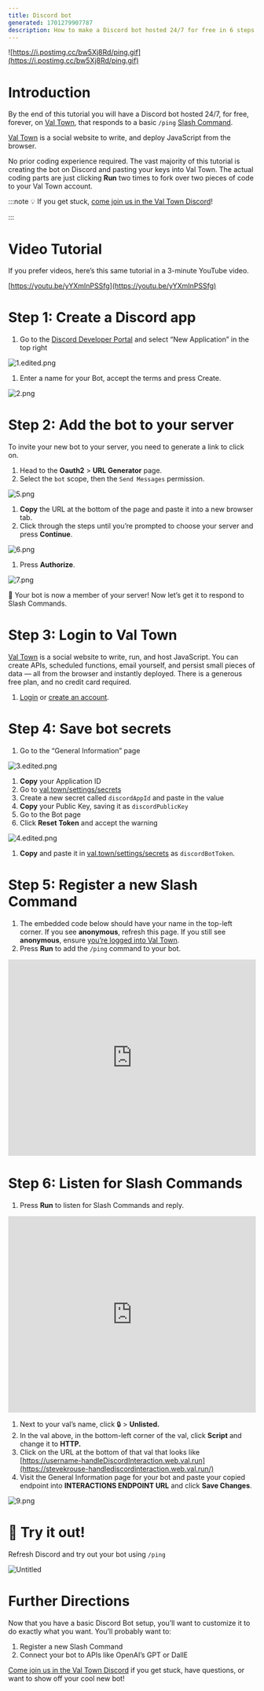 ```yaml
---
title: Discord bot
generated: 1701279907787
description: How to make a Discord bot hosted 24/7 for free in 6 steps
---
```


![https://i.postimg.cc/bw5Xj8Rd/ping.gif](https://i.postimg.cc/bw5Xj8Rd/ping.gif)

# Introduction

By the end of this tutorial you will have a Discord bot hosted 24/7, for free,
forever, on [Val Town](http://val.town), that responds to a basic `/ping`
[Slash Command](https://support.discord.com/hc/en-us/articles/1500000368501-Slash-Commands-FAQ).

[Val Town](http://val.town) is a social website to write, and deploy JavaScript
from the browser.

No prior coding experience required. The vast majority of this tutorial is
creating the bot on Discord and pasting your keys into Val Town. The actual
coding parts are just clicking ******Run****** two times to fork over two pieces
of code to your Val Town account.

:::note 💡 If you get stuck,
[come join us in the Val Town Discord](https://discord.gg/dHv45uN5RY)!

:::

# Video Tutorial

If you prefer videos, here’s this same tutorial in a 3-minute YouTube video.

[https://youtu.be/yYXmInPSSfg](https://youtu.be/yYXmInPSSfg)

# Step 1: Create a Discord app

1. Go to the
   [Discord Developer Portal](https://discord.com/developers/applications) and
   select “New Application” in the top right

![1.edited.png](./how-to-make-a-discord-bot-hosted-24-7-for-free-in-/1edited.png)

1. Enter a name for your Bot, accept the terms and press Create.

![2.png](./how-to-make-a-discord-bot-hosted-24-7-for-free-in-/2.png)

# Step 2: Add the bot to your server

To invite your new bot to your server, you need to generate a link to click on.

1. Head to the **Oauth2** > **URL Generator** page.
2. Select the `bot` scope, then the `Send Messages` permission.

![5.png](./how-to-make-a-discord-bot-hosted-24-7-for-free-in-/5.png)

1. **Copy** the URL at the bottom of the page and paste it into a new browser
   tab.
2. Click through the steps until you’re prompted to choose your server and press
   **Continue**.

![6.png](./how-to-make-a-discord-bot-hosted-24-7-for-free-in-/6.png)

1. Press **Authorize**.

![7.png](./how-to-make-a-discord-bot-hosted-24-7-for-free-in-/7.png)

🎉 Your bot is now a member of your server! Now let’s get it to respond to Slash
Commands.

# Step 3: Login to Val Town

[Val Town](http://val.town/) is a social website to write, run, and host
JavaScript. You can create APIs, scheduled functions, email yourself, and
persist small pieces of data — all from the browser and instantly deployed.
There is a generous free plan, and no credit card required.

1. [Login](http://val.town/auth/signin) or
   [create an account](https://www.val.town/auth/signup).

# Step 4: Save bot secrets

1. Go to the “General Information” page

![3.edited.png](./how-to-make-a-discord-bot-hosted-24-7-for-free-in-/3edited.png)

1. **Copy** your Application ID
2. Go to [val.town/settings/secrets](https://www.val.town/settings/secrets)
3. Create a new secret called `discordAppId` and paste in the value
4. **Copy** your Public Key, saving it as `discordPublicKey`
5. Go to the Bot page
6. Click **Reset Token** and accept the warning

![4.edited.png](./how-to-make-a-discord-bot-hosted-24-7-for-free-in-/4edited.png)

1. **Copy** and paste it in
   [val.town/settings/secrets](http://val.town/settings/secrets) as
   `discordBotToken`.

# Step 5: Register a new Slash Command

1. The embedded code below should have your name in the top-left corner. If you
   see ******************anonymous******************, refresh this page. If you
   still see ******anonymous******, ensure
   [you’re logged into Val Town](https://www.val.town/auth/signin).
2. Press ******Run****** to add the `/ping` command to your bot.

<div class="not-content">
  <iframe src="https://www.val.town/embed/new?code=import+%7B+registerDiscordSlashCommand+%7D+from+%22https%3A%2F%2Fesm.town%2Fv%2Fneverstew%2FregisterDiscordSlashCommand%22%3B%0Aimport+process+from+%22node%3Aprocess%22%3B%0A%0Aexport+const+registerDiscordCommand+%3D+registerDiscordSlashCommand%28%0A++process.env.discordAppId%2C%0A++process.env.discordBotToken%2C%0A++%7B%0A++++name%3A+%22ping%22%2C%0A++++description%3A+%22Say+hi+to+your+bot%22%2C%0A++%7D%2C%0A%29.then%28r+%3D%3E+r.json%28%29%29%3B" width="100%" frameborder="no" style="height: 400px;">
    &#x20;
  </iframe>
</div>

# Step 6: Listen for Slash Commands

1. Press ******Run****** to listen for Slash Commands and reply.

<div class="not-content">
  <iframe src="https://www.val.town/embed/new?code=import+%7B+verify_discord_signature+%7D+from+%22https%3A%2F%2Fesm.town%2Fv%2Fmattx%2Fverify_discord_signature%3Fv%3D8%22%3B%0A%0Aexport+const+handleDiscordInteraction+%3D+async+%28req%3A+Request%29+%3D%3E+%7B%0A++if+%28req.method+%3D%3D%3D+%22GET%22%29+return+new+Response%28%29%3B%0A++const+body+%3D+await+req.json%28%29%3B%0A++const+verified+%3D+await+verify_discord_signature%28%0A++++Deno.env.get%28%27discordPublicKey%27%29%2C%0A++++JSON.stringify%28body%29%2C%0A++++req.headers.get%28%22X-Signature-Ed25519%22%29%2C%0A++++req.headers.get%28%22X-Signature-Timestamp%22%29%2C%0A++%29%3B%0A++if+%28%21verified%29%0A++++return+new+Response%28%22signature+invalid%22%2C+%7B%0A++++++status%3A+401%2C%0A++++++statusText%3A+%22signature+invalid%22%2C%0A++++%7D%29%3B%0A++%2F%2F+PING%0A++if+%28body.type+%3D%3D%3D+1%29%0A++++return+Response.json%28%7B+type%3A+1+%7D%29%3B+%2F%2F+PONG%0A++%2F%2F+APPLICATION_COMMAND+interactions%0A++if+%28body.type+%3D%3D%3D+2%29+%7B%0A++++if+%28body.data%3F.name+%3D%3D%3D+%22ping%22%29%0A++++++return+Response.json%28%7B%0A++++++++type%3A+4%2C%0A++++++++data%3A+%7B%0A++++++++++content%3A+%60Pong%21+It+is+%24%7Bnew+Date%28%29%7D%60%2C%0A++++++++%7D%2C%0A++++++%7D%29%3B%0A++++return+new+Response%28%22Bad+request%22%2C+%7B%0A++++++status%3A+400%2C%0A++++++statusText%3A+%22Bad+request%22%2C%0A++++%7D%29%3B%0A++%7D%0A++return+new+Response%28%22Not+handled%22%2C+%7B+status%3A+422+%7D%29%3B%0A%7D%3B" width="100%" frameborder="no" style="height: 400px;">
    &#x20;
  </iframe>
</div>

1. Next to your val’s name, click 🔒 >
   ******************Unlisted.******************
2. In the val above, in the bottom-left corner of the val, click
   ************Script************ and change it to **********HTTP.**********
3. Click on the URL at the bottom of that val that looks like
   [https://username-handleDiscordInteraction.web.val.run](https://stevekrouse-handlediscordinteraction.web.val.run/)
4. Visit the General Information page for your bot and paste your copied
   endpoint into **INTERACTIONS ENDPOINT URL** and click ******Save
   Changes******.

![9.png](./how-to-make-a-discord-bot-hosted-24-7-for-free-in-/9.png)

# 💬 Try it out!

Refresh Discord and try out your bot using `/ping`

![Untitled](./how-to-make-a-discord-bot-hosted-24-7-for-free-in-/untitled.png)

# Further Directions

Now that you have a basic Discord Bot setup, you’ll want to customize it to do
exactly what you want. You’ll probably want to:

1. Register a new Slash Command
2. Connect your bot to APIs like OpenAI’s GPT or DallE

[Come join us in the Val Town Discord](https://discord.gg/dHv45uN5RY) if you get
stuck, have questions, or want to show off your cool new bot!
